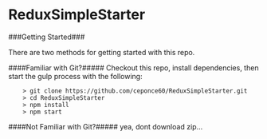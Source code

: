 # ReduxSimpleStarter



###Getting Started###

There are two methods for getting started with this repo.

####Familiar with Git?#####
Checkout this repo, install dependencies, then start the gulp process with the following:

```
	> git clone https://github.com/ceponce60/ReduxSimpleStarter.git
	> cd ReduxSimpleStarter
	> npm install
	> npm start
```

####Not Familiar with Git?#####
yea, dont download zip...